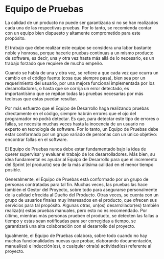 # Equipo de Pruebas

La calidad de un producto no puede ser garantizada si no se han realizados cada una de las respectivas pruebas. Por lo tanto, se recomienda contar con un equipo bien dispuesto y altamente comprometido para este propósito.

El trabajo que debe realizar este equipo se considera una labor bastante noble y honrosa, porque hacerle pruebas continuas a un mismo producto de software, es decir, una y otra vez hasta más allá de lo necesario, es un trabajo forzado que requiere de mucho empeño.

Cuando se habla de una y otra vez, se refiere a que cada vez que ocurra un cambio en el código fuente (cosa que siempre pasa), bien sea por un requerimiento del usuario, por una mejora funcional implementada por los desarrolladores, o hasta que se corrija un error detectado, es importantísimo que se repitan todas las pruebas necesarias por más tediosas que estas puedan resultar.

Por más esfuerzo que el Equipo de Desarrollo haga realizando pruebas directamente en el código, siempre habrán errores que el ojo del programador no podrá detectar. Es que, para detectar este tipo de errores o fallas, se necesita muchas veces hasta la inocencia de un usuario no experto en tecnología de software. Por lo tanto, un Equipo de Pruebas debe estar conformado por un grupo variado de personas con un único objetivo: encontrar fallas en el software.

El Equipo de Pruebas nunca debe estar fundamentado bajo la idea de querer supervisar y evaluar el trabajo de los desarrolladores. Más bien, su idea fundamental es ayudar al Equipo de Desarrollo para que el incremento del Sprint (el producto) sea de la más altísima calidad en el menor tiempo posible.

Generalmente, el Equipo de Pruebas está conformado por un grupo de personas contratadas para tal fin. Muchas veces, las pruebas las hace también el Gestor del Proyecto, sobre todo para asegurarse personalmente de la calidad ofrecida al Dueño del Producto. Otras veces, se cuenta con un grupo de usuarios finales muy interesados en el producto, que ofrecen sus servicios para tal propósito. Algunas otras, un(os) desarrollador(es) también realiza(n) estas pruebas manuales, pero esto no es recomendado. Por último, mientras más personas prueben el producto, se detecten las fallas a tiempo y estas sean notificadas para ser corregidas a tiempo, se garantizará una alta colaboración con el desarrollo del proyecto.

Igualmente, el Equipo de Pruebas colabora, sobre todo cuando no hay muchas funcionalidades nuevas que probar, elaborando documentación, manual(es) e inducción(es), o cualquier otra(s) actividad(es) referente al proyecto.
